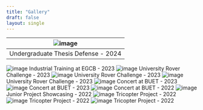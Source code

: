```yaml
---
title: "Gallery"
draft: false
layout: single
---
```



|![image](/gallery/images/thesis.jpg#gallery "Finally! Defended my thesis. The last bit of my undergrad.")|
|:--:|
|Undergraduate Thesis Defense - 2024|  
![image](/gallery/images/egcb.jpg#gallery "During my industrial training at EGCB.")
Industrial Training at EGCB - 2023
![image](/gallery/images/rover-group.jpg#gallery "A group photo after the hectic journey of University Rover Challenge.")
University Rover Challenge - 2023
![image](/gallery/images/rover-ready.jpg#gallery "Rover finally ready to go!")
University Rover Challenge - 2023
![image](/gallery/images/rover-prepare.jpg#gallery "Setting up the rover for the contest")
University Rover Challenge - 2023
![image](/gallery/images/concert-2.jpg#gallery "Group photo of us playing during Rag Concert.")
Concert at BUET - 2023
![image](/gallery/images/concert-3.jpg#gallery "First Concert in my senior years")
Concert at BUET - 2023
![image](/gallery/images/concert-1.jpg#gallery "During my first performance in BUET Rag Concert.")
Concert at BUET - 2022
![image](/gallery/images/tripsy-showcase.jpg#gallery "During our Project Showcasing for the Tricopter.")
Junior Project Showcasing - 2022
![image](/gallery/images/tripsy-flight.gif#gallery "Our Tricopter finally on air!")
Tricopter Project - 2022
![image](/gallery/images/tripsy-rain.jpg#gallery "We had our drone ready, but.....rain happened")
Tricopter Project - 2022
![image](/gallery/images/tripsy-ready.jpg#gallery "Set our tricopter ready to fly!")
Tricopter Project - 2022

